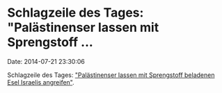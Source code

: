 Schlagzeile des Tages: \"Palästinenser lassen mit Sprengstoff \...
==================================================================

Date: 2014-07-21 23:30:06

Schlagzeile des Tages: [\"Palästinenser lassen mit Sprengstoff beladenen
Esel Israelis
angreifen\"](http://de.ria.ru/security_and_military/20140719/269055093.html).
